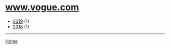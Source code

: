 # www.vogue.com

  * [2019](./www-vogue-com-2019.md) (1)
  * [2018](./www-vogue-com-2018.md) (1)

----

[Home](../index.md)
